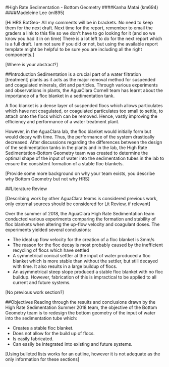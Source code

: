 #High Rate Sedimentation - Bottom Geometry
####Kanha Matai (km694)
####Madeleine Lee (ml895)

[Hi HRS BotGeo- All my comments will be in brackets. No need to keep them for the next draft. Next time for the report, remember to email the graders a link to this file so we don't have to go looking for it (and so we know you had it in on time) There is a lot left to do for the next report which is a full draft. I am not sure if you did or not, but using the available report template might be helpful to be sure you are including all the right components.]

[Where is your abstract?]

##Introduction
Sedimentation is a crucial part of a water filtration [treatment] plants as it acts as the major removal method for suspended and coagulated minerals, dirt and particles. Through various experiments and observations in plants, the AguaClara Cornell team has learnt about the importance of a floc blanket in a sedimentation tank.

A floc blanket is a dense layer of suspended flocs which allows particulates which have not coagulated, or coagulated particulates too small to settle, to attach onto the flocs which can be removed. Hence, vastly improving the efficiency and performance of a water treatment plant.

However, in the AguaClara lab, the floc blanket would initially form but would decay with time. Thus, the performance of the system drastically decreased. After discussions regarding the differences between the design of the sedimentation tanks in the plants and in the lab, the High Rate Sedimentation-Bottom Geometry team was created to determine the optimal shape of the input of water into the sedimentation tubes in the lab to ensure the consistent formation of a stable floc blankets.

[Provide some more background on why your team exists, you describe why Bottom Geometry but not why HRS]

##Literature Review

[Describing work by other AguaClara teams is considered previous work, only external sources should be considered for Lit Review, if relevant] 

Over the summer of 2018, the AguaClara High Rate Sedimentation team conducted various experiments comparing the formation and stability of floc blankets when altering the up-flow velocity and coagulant doses. The experiments yielded several conclusions:
 * The ideal up flow velocity for the creation of a floc blanket is 3mm/s
 * The reason for the floc decay is most probably caused by the inefficient recycling of flocs which have settled
 * A symmetrical conical settler at the input of water produced a floc blanket which is more stable than without the settler, but still decayed with time. It also results in a large buildup of flocs.
 * An asymmetrical steep slope produced a stable floc blanket with no floc buildup. However, fabrication of this is impractical to be applied to all current and future systems.

[No previous work section?]

##Objectives
Reading through the results and conclusions drawn by the High Rate Sedimentation Summer 2018 team, the objective of the Bottom Geometry team is to redesign the bottom geometry of the input of water into the sedimentation tube which:
 * Creates a stable floc blanket.
 * Does not allow for the build up of flocs.
 * Is easily fabricated.
 * Can easily be integrated into existing and future systems.


[Using bulleted lists works for an outline, however it is not adequate as the only information for these sections]
